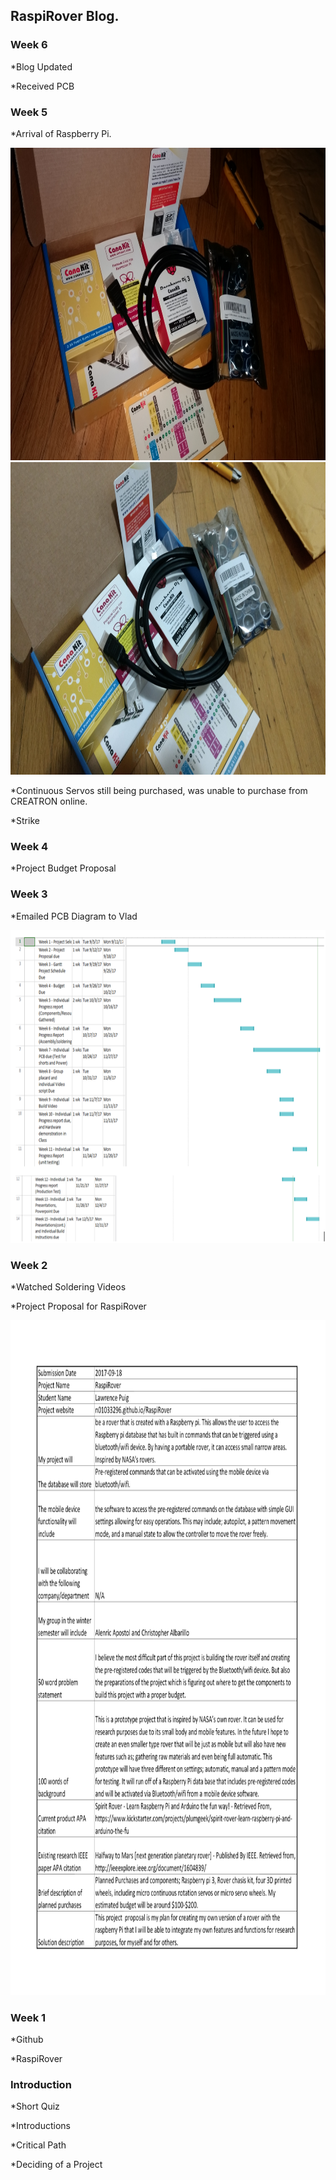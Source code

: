 RaspiRover Blog.
-------------


### Week 6

*Blog Updated

*Received PCB

### Week 5

*Arrival of Raspberry Pi.

<img src="https://github.com/n01033296/RaspiRover/blob/master/RaspBerry%20Pi%203%20Kit%20and%20Sensor.jpg?raw=true" alt="Raspberry Pi and Sensors" width="720" height="500">

<img src="https://github.com/n01033296/RaspiRover/blob/master/RaspBerry%20Pi%203%20Kit%20and%20Sensors%202.jpg?raw=true" alt="Raspberry Pi and Sensors 2" width="720" height="500">

*Continuous Servos still being purchased, was unable to purchase from CREATRON online.

*Strike

### Week 4

*Project Budget Proposal 


### Week 3

*Emailed PCB Diagram to Vlad

<img src="https://github.com/n01033296/RaspiRover/blob/master/Proposal%20Schedule.PNG?raw=true" alt="Proposal Schedule" width="720" height="500">

### Week 2

*Watched Soldering Videos

*Project Proposal for RaspiRover

<img src="https://github.com/n01033296/RaspiRover/blob/master/ProposalContent.png?raw=true" alt="Proposal Content" width="1280" height="1080">

### Week 1

*Github

*RaspiRover

### Introduction

*Short Quiz

*Introductions

*Critical Path

*Deciding of a Project
